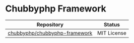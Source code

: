 # Chubbyphp Framework

| Repository                                                                                                             | Status      |
|------------------------------------------------------------------------------------------------------------------------|-------------|
| [chubbyphp/chubbyphp-framework](https://github.com/chubbyphp/chubbyphp-framework/blob/master/doc/Server/Roadrunner.md) | MIT License |
